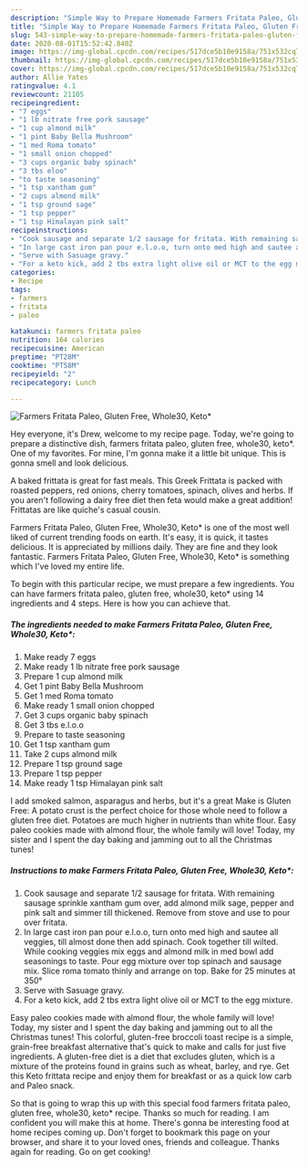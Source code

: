 ```yaml
---
description: "Simple Way to Prepare Homemade Farmers Fritata Paleo, Gluten Free, Whole30, Keto*"
title: "Simple Way to Prepare Homemade Farmers Fritata Paleo, Gluten Free, Whole30, Keto*"
slug: 543-simple-way-to-prepare-homemade-farmers-fritata-paleo-gluten-free-whole30-keto
date: 2020-08-01T15:52:42.840Z
image: https://img-global.cpcdn.com/recipes/517dce5b10e9158a/751x532cq70/farmers-fritata-paleo-gluten-free-whole30-keto-recipe-main-photo.jpg
thumbnail: https://img-global.cpcdn.com/recipes/517dce5b10e9158a/751x532cq70/farmers-fritata-paleo-gluten-free-whole30-keto-recipe-main-photo.jpg
cover: https://img-global.cpcdn.com/recipes/517dce5b10e9158a/751x532cq70/farmers-fritata-paleo-gluten-free-whole30-keto-recipe-main-photo.jpg
author: Allie Yates
ratingvalue: 4.1
reviewcount: 21105
recipeingredient:
- "7 eggs"
- "1 lb nitrate free pork sausage"
- "1 cup almond milk"
- "1 pint Baby Bella Mushroom"
- "1 med Roma tomato"
- "1 small onion chopped"
- "3 cups organic baby spinach"
- "3 tbs eloo"
- "to taste seasoning"
- "1 tsp xantham gum"
- "2 cups almond milk"
- "1 tsp ground sage"
- "1 tsp pepper"
- "1 tsp Himalayan pink salt"
recipeinstructions:
- "Cook sausage and separate 1/2 sausage for fritata. With remaining sausage sprinkle xantham gum over, add almond milk sage, pepper and pink salt and simmer till thickened. Remove from stove and use to pour over fritata."
- "In large cast iron pan pour e.l.o.o, turn onto med high and sautee all veggies, till almost done then add spinach. Cook together till wilted. While cooking veggies mix eggs and almond milk in med bowl add seasonings to taste. Pour egg mixture over top spinach and sausage mix. Slice roma tomato thinly and arrange on top. Bake for 25 minutes at 350°"
- "Serve with Sasuage gravy."
- "For a keto kick, add 2 tbs extra light olive oil or MCT to the egg mixture."
categories:
- Recipe
tags:
- farmers
- fritata
- paleo

katakunci: farmers fritata paleo 
nutrition: 164 calories
recipecuisine: American
preptime: "PT28M"
cooktime: "PT58M"
recipeyield: "2"
recipecategory: Lunch

---
```



![Farmers Fritata Paleo, Gluten Free, Whole30, Keto*](https://img-global.cpcdn.com/recipes/517dce5b10e9158a/751x532cq70/farmers-fritata-paleo-gluten-free-whole30-keto-recipe-main-photo.jpg)

Hey everyone, it's Drew, welcome to my recipe page. Today, we're going to prepare a distinctive dish, farmers fritata paleo, gluten free, whole30, keto*. One of my favorites. For mine, I'm gonna make it a little bit unique. This is gonna smell and look delicious.

A baked frittata is great for fast meals. This Greek Frittata is packed with roasted peppers, red onions, cherry tomatoes, spinach, olives and herbs. If you aren&#39;t following a dairy free diet then feta would make a great addition! Frittatas are like quiche&#39;s casual cousin.

Farmers Fritata Paleo, Gluten Free, Whole30, Keto* is one of the most well liked of current trending foods on earth. It's easy, it is quick, it tastes delicious. It is appreciated by millions daily. They are fine and they look fantastic. Farmers Fritata Paleo, Gluten Free, Whole30, Keto* is something which I've loved my entire life.


To begin with this particular recipe, we must prepare a few ingredients. You can have farmers fritata paleo, gluten free, whole30, keto* using 14 ingredients and 4 steps. Here is how you can achieve that.

<!--inarticleads1-->

##### The ingredients needed to make Farmers Fritata Paleo, Gluten Free, Whole30, Keto*:

1. Make ready 7 eggs
1. Make ready 1 lb nitrate free pork sausage
1. Prepare 1 cup almond milk
1. Get 1 pint Baby Bella Mushroom
1. Get 1 med Roma tomato
1. Make ready 1 small onion chopped
1. Get 3 cups organic baby spinach
1. Get 3 tbs e.l.o.o
1. Prepare to taste seasoning
1. Get 1 tsp xantham gum
1. Take 2 cups almond milk
1. Prepare 1 tsp ground sage
1. Prepare 1 tsp pepper
1. Make ready 1 tsp Himalayan pink salt


I add smoked salmon, asparagus and herbs, but it&#39;s a great Make is Gluten Free: A potato crust is the perfect choice for those whole need to follow a gluten free diet. Potatoes are much higher in nutrients than white flour. Easy paleo cookies made with almond flour, the whole family will love! Today, my sister and I spent the day baking and jamming out to all the Christmas tunes! 

<!--inarticleads2-->

##### Instructions to make Farmers Fritata Paleo, Gluten Free, Whole30, Keto*:

1. Cook sausage and separate 1/2 sausage for fritata. With remaining sausage sprinkle xantham gum over, add almond milk sage, pepper and pink salt and simmer till thickened. Remove from stove and use to pour over fritata.
1. In large cast iron pan pour e.l.o.o, turn onto med high and sautee all veggies, till almost done then add spinach. Cook together till wilted. While cooking veggies mix eggs and almond milk in med bowl add seasonings to taste. Pour egg mixture over top spinach and sausage mix. Slice roma tomato thinly and arrange on top. Bake for 25 minutes at 350°
1. Serve with Sasuage gravy.
1. For a keto kick, add 2 tbs extra light olive oil or MCT to the egg mixture.


Easy paleo cookies made with almond flour, the whole family will love! Today, my sister and I spent the day baking and jamming out to all the Christmas tunes! This colorful, gluten-free broccoli toast recipe is a simple, grain-free breakfast alternative that&#39;s quick to make and calls for just five ingredients. A gluten-free diet is a diet that excludes gluten, which is a mixture of the proteins found in grains such as wheat, barley, and rye. Get this Keto frittata recipe and enjoy them for breakfast or as a quick low carb and Paleo snack. 

So that is going to wrap this up with this special food farmers fritata paleo, gluten free, whole30, keto* recipe. Thanks so much for reading. I am confident you will make this at home. There's gonna be interesting food at home recipes coming up. Don't forget to bookmark this page on your browser, and share it to your loved ones, friends and colleague. Thanks again for reading. Go on get cooking!
